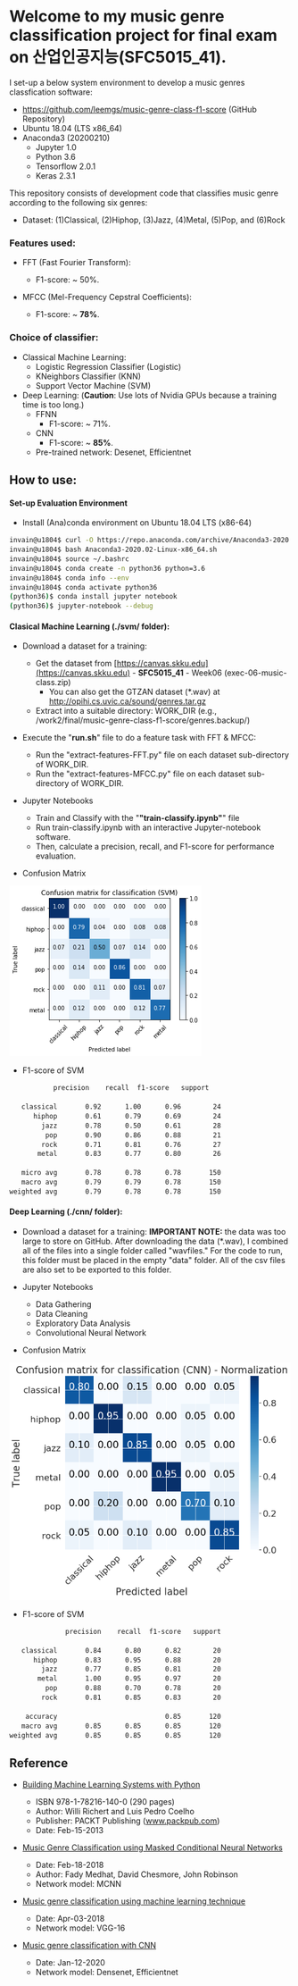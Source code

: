 # Welcome to my music genre classification project for final exam on 산업인공지능(SFC5015_41).

I set-up a below system environment to develop a music genres classfication software:
* https://github.com/leemgs/music-genre-class-f1-score (GitHub Repository)
 * Ubuntu 18.04 (LTS x86_64)
 * Anaconda3 (20200210)
   * Jupyter 1.0
   * Python 3.6
   * Tensorflow 2.0.1
   * Keras 2.3.1


This repository consists of development code that classifies music genre according to the following six genres: 
* Dataset: (1)Classical, (2)Hiphop, (3)Jazz, (4)Metal, (5)Pop, and (6)Rock


### Features used: 
* FFT (Fast Fourier Transform):
  * F1-score: ~ 50%.

* MFCC (Mel-Frequency Cepstral Coefficients):
  * F1-score: ~ **78%**.


### Choice of classifier:
* Classical Machine Learning:
  * Logistic Regression Classifier (Logistic)
  * KNeighbors Classifier (KNN)
  * Support Vector Machine (SVM)
* Deep Learning: (**Caution**: Use lots of Nvidia GPUs because a training time is too long.)
  * FFNN
    * F1-score: ~ 71%.
  * CNN
    * F1-score: ~ **85%**.
  * Pre-trained network: Desenet, Efficientnet

## How to use:


#### Set-up Evaluation Environment
* Install (Ana)conda environment on Ubuntu 18.04 LTS (x86-64)
```bash
invain@u1804$ curl -O https://repo.anaconda.com/archive/Anaconda3-2020.02-Linux-x86_64.sh
invain@u1804$ bash Anaconda3-2020.02-Linux-x86_64.sh
invain@u1804$ source ~/.bashrc
invain@u1804$ conda create -n python36 python=3.6
invain@u1804$ conda info --env
invain@u1804$ conda activate python36
(python36)$ conda install jupyter notebook
(python36)$ jupyter-notebook --debug

```

#### Clasical Machine Learning (./svm/ folder):
* Download a dataset for a training: 
  * Get the dataset from [https://canvas.skku.edu](https://canvas.skku.edu) - **SFC5015_41** - Week06 (exec-06-music-class.zip)
    * You can also get the GTZAN dataset (*.wav) at http://opihi.cs.uvic.ca/sound/genres.tar.gz
  * Extract into a suitable directory: WORK_DIR (e.g., /work2/final/music-genre-class-f1-score/genres.backup/)

* Execute the "**run.sh**" file to do a feature task with FFT & MFCC:
  * Run the "extract-features-FFT.py" file on each dataset sub-directory of WORK_DIR.
  * Run the "extract-features-MFCC.py" file on each dataset sub-directory of WORK_DIR.

* Jupyter Notebooks
  * Train and Classify with the "**"train-classify.ipynb"**" file
  * Run train-classify.ipynb with an interactive Jupyter-notebook software.
  * Then, calculate a precision, recall, and F1-score for performance evaluation.

* Confusion Matrix

![confusion-matrix-ml.png](confusion-matrix-ml.png)

* F1-score of SVM
```bash
           precision    recall  f1-score   support

   classical       0.92      1.00      0.96        24
      hiphop       0.61      0.79      0.69        24
        jazz       0.78      0.50      0.61        28
         pop       0.90      0.86      0.88        21
        rock       0.71      0.81      0.76        27
       metal       0.83      0.77      0.80        26

   micro avg       0.78      0.78      0.78       150
   macro avg       0.79      0.79      0.78       150
weighted avg       0.79      0.78      0.78       150

```
 
#### Deep Learning (./cnn/ folder):

* Download a dataset for a training:
**IMPORTANT NOTE:** the data was too large to store on GitHub.
After downloading the data (*.wav), I combined all of the files into a single folder called "wavfiles." 
For the code to run, this folder must be placed in the empty "data" folder. 
All of the csv files are also set to be exported to this folder.
 
* Jupyter Notebooks
  * Data Gathering
  * Data Cleaning
  * Exploratory Data Analysis
  * Convolutional Neural Network
 

* Confusion Matrix

![confusion-matrix-dl.png](confusion-matrix-dl.png)

* F1-score of SVM
```bash
              precision    recall  f1-score   support

   classical       0.84      0.80      0.82        20
      hiphop       0.83      0.95      0.88        20
        jazz       0.77      0.85      0.81        20
       metal       1.00      0.95      0.97        20
         pop       0.88      0.70      0.78        20
        rock       0.81      0.85      0.83        20

    accuracy                           0.85       120
   macro avg       0.85      0.85      0.85       120
weighted avg       0.85      0.85      0.85       120
```



## Reference

* [Building Machine Learning Systems with Python](http://totoharyanto.staff.ipb.ac.id/files/2012/10/Building-Machine-Learning-Systems-with-Python-Richert-Coelho.pdf)
  * ISBN 978-1-78216-140-0 (290 pages)
  * Author: Willi Richert and Luis Pedro Coelho
  * Publisher: PACKT Publishing (www.packpub.com)
  * Date: Feb-15-2013

  
* [Music Genre Classification using Masked Conditional Neural Networks](https://paperswithcode.com/paper/music-genre-classification-using-masked)
  * Date: Feb-18-2018 
  * Author: Fady Medhat, David Chesmore, John Robinson
  * Network model: MCNN


* [Music genre classification using machine learning technique](https://www.groundai.com/project/music-genre-classification-using-machine-learning-techniques/1)
  * Date: Apr-03-2018
  * Network model: VGG-16


* [Music genre classification with CNN](https://github.com/Ritesh313/Music-genre-classificartion/tree/master/MusicGenre)
  * Date: Jan-12-2020
  * Network model: Densenet, Efficientnet
    

  
